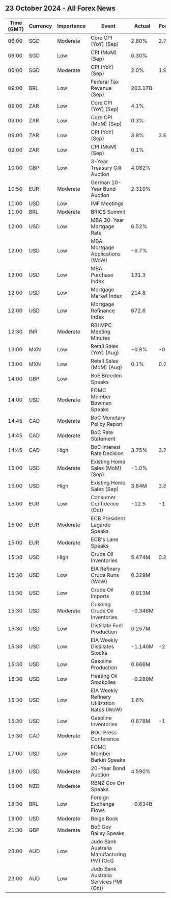 ## 23 October 2024 - All Forex News

| Time (GMT) | Currency | Importance | Event | Actual | Forecast | Previous |
|------|----------|------------|-------|--------|----------|----------|
| 06:00 | SGD | Moderate | Core CPI (YoY) (Sep) | 2.80% | 2.70% | 2.70% |
| 06:00 | SGD | Low | CPI (MoM) (Sep) | 0.30% |  | 0.70% |
| 06:00 | SGD | Moderate | CPI (YoY) (Sep) | 2.0% | 1.9% | 2.2% |
| 09:00 | BRL | Low | Federal Tax Revenue (Sep) | 203.17B |  | 201.62B |
| 09:00 | ZAR | Low | Core CPI (YoY) (Sep) | 4.1% |  | 4.1% |
| 09:00 | ZAR | Low | Core CPI (MoM) (Sep) | 0.3% |  | 0.0% |
| 09:00 | ZAR | Low | CPI (YoY) (Sep) | 3.8% | 3.9% | 4.4% |
| 09:00 | ZAR | Low | CPI (MoM) (Sep) | 0.1% |  | 0.1% |
| 10:00 | GBP | Low | 3-Year Treasury Gilt Auction | 4.082% |  | 4.068% |
| 10:50 | EUR | Moderate | German 10-Year Bund Auction | 2.310% |  | 2.080% |
| 11:00 | USD | Low | IMF Meetings |  |  |  |
| 11:00 | BRL | Moderate | BRICS Summit |  |  |  |
| 12:00 | USD | Low | MBA 30-Year Mortgage Rate | 6.52% |  | 6.52% |
| 12:00 | USD | Low | MBA Mortgage Applications (WoW) | -6.7% |  | -17.0% |
| 12:00 | USD | Low | MBA Purchase Index | 131.3 |  | 138.4 |
| 12:00 | USD | Low | Mortgage Market Index | 214.8 |  | 230.2 |
| 12:00 | USD | Low | Mortgage Refinance Index | 672.6 |  | 734.6 |
| 12:30 | INR | Moderate | RBI MPC Meeting Minutes |  |  |  |
| 13:00 | MXN | Low | Retail Sales (YoY) (Aug) | -0.8% | -0.4% | -0.6% |
| 13:00 | MXN | Low | Retail Sales (MoM) (Aug) | 0.1% | 0.2% | 0.7% |
| 14:00 | GBP | Low | BoE Breeden Speaks |  |  |  |
| 14:00 | USD | Moderate | FOMC Member Bowman Speaks |  |  |  |
| 14:45 | CAD | Moderate | BoC Monetary Policy Report |  |  |  |
| 14:45 | CAD | Moderate | BoC Rate Statement |  |  |  |
| 14:45 | CAD | High | BoC Interest Rate Decision | 3.75% | 3.75% | 4.25% |
| 15:00 | USD | Moderate | Existing Home Sales (MoM) (Sep) | -1.0% |  | -2.0% |
| 15:00 | USD | High | Existing Home Sales (Sep) | 3.84M | 3.88M | 3.88M |
| 15:00 | EUR | Low | Consumer Confidence (Oct) | -12.5 | -12.0 | -12.9 |
| 15:00 | EUR | Moderate | ECB President Lagarde Speaks |  |  |  |
| 15:00 | EUR | Moderate | ECB's Lane Speaks |  |  |  |
| 15:30 | USD | High | Crude Oil Inventories | 5.474M | 0.800M | -2.191M |
| 15:30 | USD | Low | EIA Refinery Crude Runs (WoW) | 0.329M |  | 0.165M |
| 15:30 | USD | Low | Crude Oil Imports | 0.913M |  | -1.039M |
| 15:30 | USD | Moderate | Cushing Crude Oil Inventories | -0.346M |  | 0.108M |
| 15:30 | USD | Low | Distillate Fuel Production | 0.257M |  | -0.234M |
| 15:30 | USD | Low | EIA Weekly Distillates Stocks | -1.140M | -2.000M | -3.534M |
| 15:30 | USD | Low | Gasoline Production | 0.666M |  | -0.941M |
| 15:30 | USD | Low | Heating Oil Stockpiles | -0.280M |  | -0.343M |
| 15:30 | USD | Low | EIA Weekly Refinery Utilization Rates (WoW) | 1.8% |  | 1.0% |
| 15:30 | USD | Low | Gasoline Inventories | 0.878M | -1.600M | -2.201M |
| 15:30 | CAD | Moderate | BOC Press Conference |  |  |  |
| 17:00 | USD | Low | FOMC Member Barkin Speaks |  |  |  |
| 18:00 | USD | Moderate | 20-Year Bond Auction | 4.590% |  | 4.039% |
| 18:00 | NZD | Moderate | RBNZ Gov Orr Speaks |  |  |  |
| 18:30 | BRL | Low | Foreign Exchange Flows | -0.634B |  | 3.246B |
| 19:00 | USD | Moderate | Beige Book |  |  |  |
| 21:30 | GBP | Moderate | BoE Gov Bailey Speaks |  |  |  |
| 23:00 | AUD | Low | Judo Bank Australia Manufacturing PMI (Oct) |  |  | 46.7 |
| 23:00 | AUD | Low | Judo Bank Australia Services PMI (Oct) |  |  | 50.5 |
